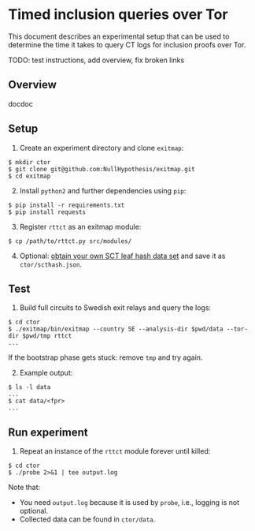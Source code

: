 # Timed inclusion queries over Tor
This document describes an experimental setup that can be used to determine the
time it takes to query CT logs for inclusion proofs over Tor.

TODO: test instructions, add overview, fix broken links

## Overview
docdoc

## Setup
1. Create an experiment directory and clone `exitmap`:
```
$ mkdir ctor
$ git clone git@github.com:NullHypothesis/exitmap.git
$ cd exitmap
```
2. Install `python2` and further dependencies using `pip`:
```
$ pip install -r requirements.txt
$ pip install requests
```
3. Register `rttct` as an exitmap module:
```
$ cp /path/to/rttct.py src/modules/
```
4. Optional: [obtain your own SCT leaf hash data set](https://todo) and save it
as `ctor/scthash.json`.

## Test
1. Build full circuits to Swedish exit relays and query the logs:
```
$ cd ctor
$ ./exitmap/bin/exitmap --country SE --analysis-dir $pwd/data --tor-dir $pwd/tmp rttct
...
```

If the bootstrap phase gets stuck: remove `tmp` and try again.

2. Example output:
```
$ ls -l data
...
$ cat data/<fpr>
...
```

## Run experiment
1. Repeat an instance of the `rttct` module forever until killed:
```
$ cd ctor
$ ./probe 2>&1 | tee output.log
```

Note that:
- You need `output.log` because it is used by `probe`, i.e., logging is not
optional.
- Collected data can be found in `ctor/data`.

